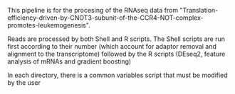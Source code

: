 This pipeline is for the procesing of the RNAseq data from "Translation-efficiency-driven-by-CNOT3-subunit-of-the-CCR4-NOT-complex-promotes-leukemogenesis".

Reads are processed by both Shell and R scripts. The Shell scripts are run first according to their number (which account for adaptor removal and alignment to the transcriptome) followed by the R scripts (DEseq2, feature analysis of mRNAs and gradient boosting)

In each directory, there is a common variables script that must be modified by the user

